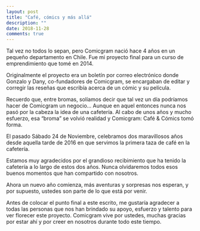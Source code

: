 ```yaml
---
layout: post
title: "Café, cómics y más allá"
description: ""
date: 2018-11-28
comments: true
---
```


Tal vez no todos lo sepan, pero Comicgram nació hace 4 años en un pequeño departamento en Chile. Fue mi proyecto final para un curso de emprendimiento que tomé en 2014.

Originalmente el proyecto era un boletín por correo electrónico donde Gonzalo y Dany, co-fundadores de Comicgram, se encargaban de editar y corregir las reseñas que escribía acerca de un cómic y su película.

Recuerdo que, entre bromas, solíamos decir que tal vez un día podríamos hacer de Comicgram un negocio... Aunque en aquel entonces nunca nos pasó por la cabeza la idea de una cafetería. Al cabo de unos años y mucho esfuerzo, esa “broma” se volvió realidad y Comicgram: Café & Cómics tomó forma.

El pasado Sábado 24 de Noviembre, celebramos dos maravillosos años desde aquella tarde de 2016 en que servimos la primera taza de café en la cafetería.

Estamos muy agradecidos por el grandioso recibimiento que ha tenido la cafetería a lo largo de estos dos años. Nunca olvidaremos todos esos buenos momentos que han compartido con nosotros.

Ahora un nuevo año comienza, más aventuras y sorpresas nos esperan, y por supuesto, ustedes son parte de lo que está por venir.

Antes de colocar el punto final a este escrito, me gustaría agradecer a todas las personas que nos han brindado su apoyo, esfuerzo y talento para ver florecer este proyecto. Comicgram vive por ustedes, muchas gracias por estar ahí  y por creer en nosotros durante todo este tiempo.